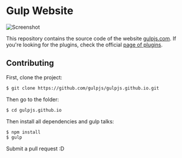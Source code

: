 Gulp Website
=====================

![Screenshot](http://i.imgur.com/e6jAqvO.png)

This repository contains the source code of the website [gulpjs.com](http://gulpjs.com). If you're looking for the plugins, check the official [page of plugins](http://gulpjs.com/plugins/).

## Contributing

First, clone the project:

```sh
$ git clone https://github.com/gulpjs/gulpjs.github.io.git
```

Then go to the folder:

```sh
$ cd gulpjs.github.io
```

Then install all dependencies and gulp talks:

```sh
$ npm install
$ gulp
```

Submit a pull request :D
